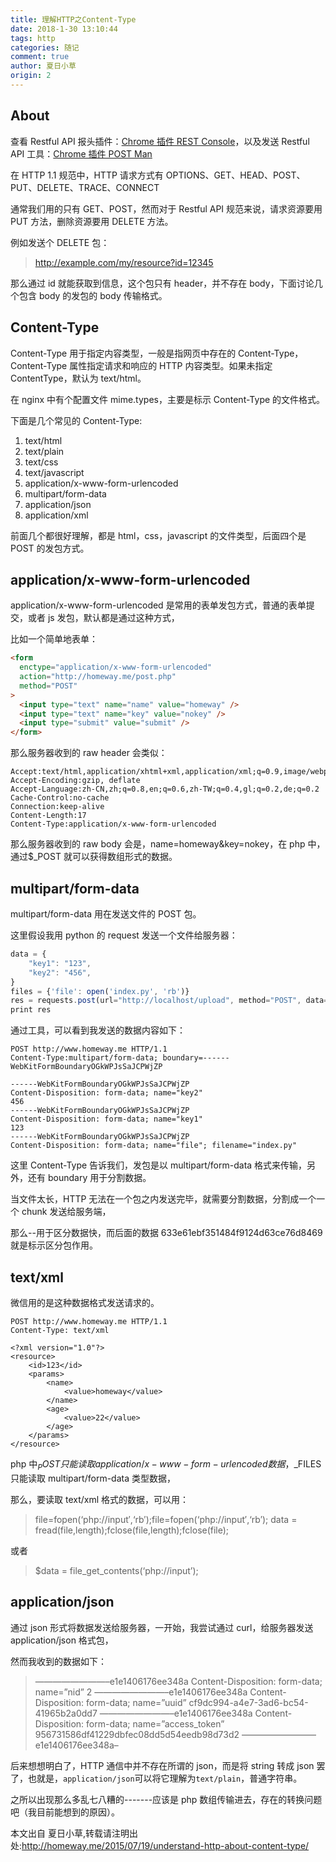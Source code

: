 ```yaml
---
title: 理解HTTP之Content-Type
date: 2018-1-30 13:10:44
tags: http
categories: 随记
comment: true
author: 夏日小草
origin: 2
---
```


## About

查看 Restful API 报头插件：[Chrome 插件 REST Console](https://chrome.google.com/webstore/detail/rest-console/cokgbflfommojglbmbpenpphppikmonn/related?utm_source=chrome-ntp-icon)，以及发送 Restful API 工具：[Chrome 插件 POST Man](https://chrome.google.com/webstore/detail/postman/fhbjgbiflinjbdggehcddcbncdddomop?utm_source=chrome-ntp-icon)

在 HTTP 1.1 规范中，HTTP 请求方式有 OPTIONS、GET、HEAD、POST、PUT、DELETE、TRACE、CONNECT

通常我们用的只有 GET、POST，然而对于 Restful API 规范来说，请求资源要用 PUT 方法，删除资源要用 DELETE 方法。

例如发送个 DELETE 包：

> http://example.com/my/resource?id=12345

那么通过 id 就能获取到信息，这个包只有 header，并不存在 body，下面讨论几个包含 body 的发包的 body 传输格式。

## Content-Type

Content-Type 用于指定内容类型，一般是指网页中存在的 Content-Type，Content-Type 属性指定请求和响应的 HTTP 内容类型。如果未指定 ContentType，默认为 text/html。

在 nginx 中有个配置文件 mime.types，主要是标示 Content-Type 的文件格式。

下面是几个常见的 Content-Type:

1. text/html
2. text/plain
3. text/css
4. text/javascript
5. application/x-www-form-urlencoded
6. multipart/form-data
7. application/json
8. application/xml

前面几个都很好理解，都是 html，css，javascript 的文件类型，后面四个是 POST 的发包方式。

## application/x-www-form-urlencoded

application/x-www-form-urlencoded 是常用的表单发包方式，普通的表单提交，或者 js 发包，默认都是通过这种方式，

比如一个简单地表单：

```html
<form
  enctype="application/x-www-form-urlencoded"
  action="http://homeway.me/post.php"
  method="POST"
>
  <input type="text" name="name" value="homeway" />
  <input type="text" name="key" value="nokey" />
  <input type="submit" value="submit" />
</form>
```

那么服务器收到的 raw header 会类似：

```
Accept:text/html,application/xhtml+xml,application/xml;q=0.9,image/webp,*/*;q=0.8
Accept-Encoding:gzip, deflate
Accept-Language:zh-CN,zh;q=0.8,en;q=0.6,zh-TW;q=0.4,gl;q=0.2,de;q=0.2
Cache-Control:no-cache
Connection:keep-alive
Content-Length:17
Content-Type:application/x-www-form-urlencoded
```

那么服务器收到的 raw body 会是，name=homeway&key=nokey，在 php 中，通过\$\_POST 就可以获得数组形式的数据。

## multipart/form-data

multipart/form-data 用在发送文件的 POST 包。

这里假设我用 python 的 request 发送一个文件给服务器：

```javascript
data = {
    "key1": "123",
    "key2": "456",
}
files = {'file': open('index.py', 'rb')}
res = requests.post(url="http://localhost/upload", method="POST", data=data, files=files)
print res
```

通过工具，可以看到我发送的数据内容如下：

```
POST http://www.homeway.me HTTP/1.1
Content-Type:multipart/form-data; boundary=------WebKitFormBoundaryOGkWPJsSaJCPWjZP

------WebKitFormBoundaryOGkWPJsSaJCPWjZP
Content-Disposition: form-data; name="key2"
456
------WebKitFormBoundaryOGkWPJsSaJCPWjZP
Content-Disposition: form-data; name="key1"
123
------WebKitFormBoundaryOGkWPJsSaJCPWjZP
Content-Disposition: form-data; name="file"; filename="index.py"
```

这里 Content-Type 告诉我们，发包是以 multipart/form-data 格式来传输，另外，还有 boundary 用于分割数据。

当文件太长，HTTP 无法在一个包之内发送完毕，就需要分割数据，分割成一个一个 chunk 发送给服务端，

那么--用于区分数据快，而后面的数据 633e61ebf351484f9124d63ce76d8469 就是标示区分包作用。

## text/xml

微信用的是这种数据格式发送请求的。

```
POST http://www.homeway.me HTTP/1.1
Content-Type: text/xml

<?xml version="1.0"?>
<resource>
    <id>123</id>
    <params>
        <name>
            <value>homeway</value>
        </name>
        <age>
            <value>22</value>
        </age>
    </params>
</resource>
```

php 中$_POST只能读取application/x-www-form-urlencoded数据，$\_FILES 只能读取 multipart/form-data 类型数据，

那么，要读取 text/xml 格式的数据，可以用：

> file=fopen(‘php://input′,‘rb′);file=fopen(‘php://input′,‘rb′); data = fread(file,length);fclose(file,length);fclose(file);

或者

> \$data = file_get_contents(‘php://input’);

## application/json

通过 json 形式将数据发送给服务器，一开始，我尝试通过 curl，给服务器发送 application/json 格式包，

然而我收到的数据如下：

> ————————–e1e1406176ee348a Content-Disposition: form-data; name=”nid” 2 ————————–e1e1406176ee348a Content-Disposition: form-data; name=”uuid” cf9dc994-a4e7-3ad6-bc54-41965b2a0dd7 ————————–e1e1406176ee348a Content-Disposition: form-data; name=”access_token” 956731586df41229dbfec08dd5d54eedb98d73d2 ————————–e1e1406176ee348a–

后来想想明白了，HTTP 通信中并不存在所谓的 json，而是将 string 转成 json 罢了，也就是，`application/json`可以将它理解为`text/plain`，普通字符串。

之所以出现那么多乱七八糟的-------应该是 php 数组传输进去，存在的转换问题吧（我目前能想到的原因）。

本文出自 夏日小草,转载请注明出处:http://homeway.me/2015/07/19/understand-http-about-content-type/

